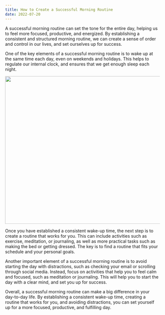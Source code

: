 ```yaml
---
title: How to Create a Successful Morning Routine
date: 2022-07-20
---
```


<script>
import Image from '$lib/Image.svelte'
</script>

A successful morning routine can set the tone for the entire day, helping us to feel more focused, productive, and energized. By establishing a consistent and structured morning routine, we can create a sense of order and control in our lives, and set ourselves up for success.

One of the key elements of a successful morning routine is to wake up at the same time each day, even on weekends and holidays. This helps to regulate our internal clock, and ensures that we get enough sleep each night.

<Image src="/img/morning-v5-720x.webp" srcset="/img/morning-v5-1440x.webp 2x" width="720" height="480" />

Once you have established a consistent wake-up time, the next step is to create a routine that works for you. This can include activities such as exercise, meditation, or journaling, as well as more practical tasks such as making the bed or getting dressed. The key is to find a routine that fits your schedule and your personal goals.

Another important element of a successful morning routine is to avoid starting the day with distractions, such as checking your email or scrolling through social media. Instead, focus on activities that help you to feel calm and focused, such as meditation or journaling. This will help you to start the day with a clear mind, and set you up for success.

Overall, a successful morning routine can make a big difference in your day-to-day life. By establishing a consistent wake-up time, creating a routine that works for you, and avoiding distractions, you can set yourself up for a more focused, productive, and fulfilling day.
